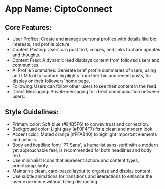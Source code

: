 # **App Name**: CiptoConnect

## Core Features:

- User Profiles: Create and manage personal profiles with details like bio, interests, and profile picture.
- Content Posting: Users can post text, images, and links to share updates and thoughts.
- Content Feed: A dynamic feed displays content from followed users and communities.
- AI Profile Summaries: Generate brief profile summaries of users, using an LLM tool to capture highlights from their bio and recent posts, for display on their followers' home page.
- Following: Users can follow other users to see their content in the feed.
- Direct Messaging: Private messaging for direct communication between users.

## Style Guidelines:

- Primary color: Soft blue (#64B5F6) to convey trust and connection.
- Background color: Light gray (#F0F4F7) for a clean and modern look.
- Accent color: Muted orange (#FFAB40) to highlight important elements and actions.
- Body and headline font: 'PT Sans', a humanist sans-serif with a modern yet approachable feel, is recommended for both headlines and body text.
- Use minimalist icons that represent actions and content types, prioritizing clarity.
- Maintain a clean, card-based layout to organize and display content.
- Use subtle animations for transitions and interactions to enhance the user experience without being distracting.